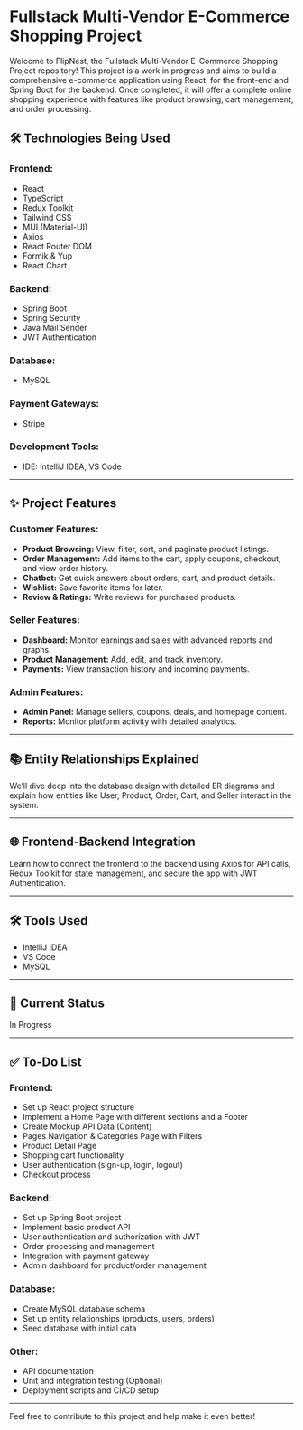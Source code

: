 # Fullstack Multi-Vendor E-Commerce Shopping Project

Welcome to FlipNest, the Fullstack Multi-Vendor E-Commerce Shopping Project repository! This project is a work in progress and aims to build a comprehensive e-commerce application using React. for the front-end and Spring Boot for the backend. Once completed, it will offer a complete online shopping experience with features like product browsing, cart management, and order processing.

## 🛠️ Technologies Being Used

### Frontend:
- React
- TypeScript
- Redux Toolkit
- Tailwind CSS
- MUI (Material-UI)
- Axios
- React Router DOM
- Formik & Yup
- React Chart

### Backend:
- Spring Boot
- Spring Security
- Java Mail Sender
- JWT Authentication

### Database:
- MySQL

### Payment Gateways:
- Stripe

### Development Tools:
- IDE: IntelliJ IDEA, VS Code

---

## ✨ Project Features

### Customer Features:
- **Product Browsing:** View, filter, sort, and paginate product listings.
- **Order Management:** Add items to the cart, apply coupons, checkout, and view order history.
- **Chatbot:** Get quick answers about orders, cart, and product details.
- **Wishlist:** Save favorite items for later.
- **Review & Ratings:** Write reviews for purchased products.

### Seller Features:
- **Dashboard:** Monitor earnings and sales with advanced reports and graphs.
- **Product Management:** Add, edit, and track inventory.
- **Payments:** View transaction history and incoming payments.

### Admin Features:
- **Admin Panel:** Manage sellers, coupons, deals, and homepage content.
- **Reports:** Monitor platform activity with detailed analytics.

---

## 📚 Entity Relationships Explained

We’ll dive deep into the database design with detailed ER diagrams and explain how entities like User, Product, Order, Cart, and Seller interact in the system.

---

## 🌐 Frontend-Backend Integration

Learn how to connect the frontend to the backend using Axios for API calls, Redux Toolkit for state management, and secure the app with JWT Authentication.

---

## 🛠 Tools Used
- IntelliJ IDEA
- VS Code
- MySQL

---

## 🚧 Current Status
In Progress

---

## ✅ To-Do List

### Frontend:
- Set up React project structure
- Implement a Home Page with different sections and a Footer
- Create Mockup API Data (Content)
- Pages Navigation & Categories Page with Filters
- Product Detail Page
- Shopping cart functionality
- User authentication (sign-up, login, logout)
- Checkout process

### Backend:
- Set up Spring Boot project
- Implement basic product API
- User authentication and authorization with JWT
- Order processing and management
- Integration with payment gateway
- Admin dashboard for product/order management

### Database:
- Create MySQL database schema
- Set up entity relationships (products, users, orders)
- Seed database with initial data

### Other:
- API documentation
- Unit and integration testing (Optional)
- Deployment scripts and CI/CD setup

---

Feel free to contribute to this project and help make it even better!


